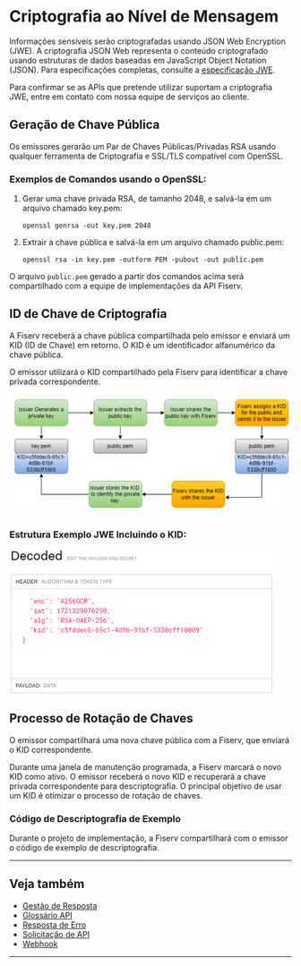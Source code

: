 # Criptografia ao Nível de Mensagem

Informações sensíveis serão criptografadas usando JSON Web Encryption (JWE). A criptografia JSON Web representa o conteúdo criptografado usando estruturas de dados baseadas em JavaScript Object Notation (JSON). Para especificações completas, consulte a [especificação JWE](https://datatracker.ietf.org/doc/html/draft-ietf-jose-json-web-encryption-40).

Para confirmar se as APIs que pretende utilizar suportam a criptografia JWE, entre em contato com nossa equipe de serviços ao cliente.

## Geração de Chave Pública

Os emissores gerarão um Par de Chaves Públicas/Privadas RSA usando qualquer ferramenta de Criptografia e SSL/TLS compatível com OpenSSL.

### Exemplos de Comandos usando o OpenSSL:

1. Gerar uma chave privada RSA, de tamanho 2048, e salvá-la em um arquivo chamado key.pem:
   ```
   openssl genrsa -out key.pem 2048
   ```

2. Extrair a chave pública e salvá-la em um arquivo chamado public.pem:
   ```
   openssl rsa -in key.pem -outform PEM -pubout -out public.pem
   ```

O arquivo `public.pem` gerado a partir dos comandos acima será compartilhado com a equipe de implementações da API Fiserv.

## ID de Chave de Criptografia

A Fiserv receberá a chave pública compartilhada pelo emissor e enviará um KID (ID de Chave) em retorno. O KID é um identificador alfanumérico da chave pública.

O emissor utilizará o KID compartilhado pela Fiserv para identificar a chave privada correspondente.

![1-](../../../assets/images/1-.png)

### Estrutura Exemplo JWE Incluindo o KID:

![2-](../../../assets/images/2-.png)

## Processo de Rotação de Chaves

O emissor compartilhará uma nova chave pública com a Fiserv, que enviará o KID correspondente.

Durante uma janela de manutenção programada, a Fiserv marcará o novo KID como ativo. O emissor receberá o novo KID e recuperará a chave privada correspondente para descriptografia. O principal objetivo de usar um KID é otimizar o processo de rotação de chaves.

### Código de Descriptografia de Exemplo

Durante o projeto de implementação, a Fiserv compartilhará com o emissor o código de exemplo de descriptografia.

---

## Veja também

- [Gestão de Resposta ](?path=docs/português/referência-api/gestão-resposta.md)
- [Glossário API](?path=docs/português/referência-api/glossário-api.md)
- [Resposta de Erro](?path=docs/português/referência-api/resposta-erro.md)
- [Solicitação de API](?path=docs/português/referência-api/solicitação-api.md)
- [Webhook](?path=docs/português/referência-api/5-notificações.md)

---
